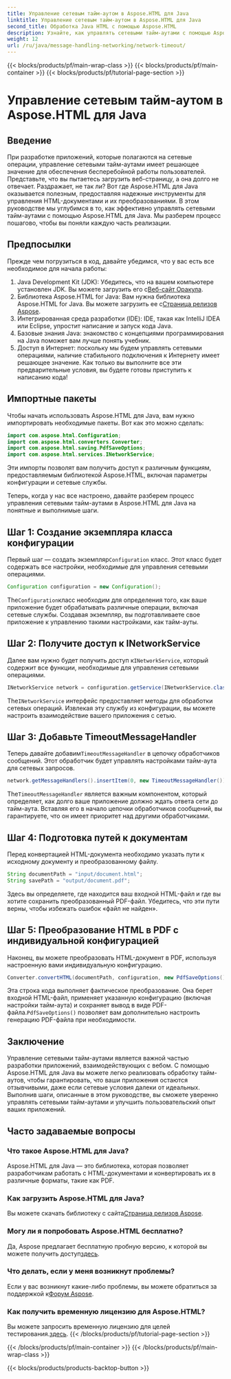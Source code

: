 ```yaml
---
title: Управление сетевым тайм-аутом в Aspose.HTML для Java
linktitle: Управление сетевым тайм-аутом в Aspose.HTML для Java
second_title: Обработка Java HTML с помощью Aspose.HTML
description: Узнайте, как управлять сетевыми тайм-аутами с помощью Aspose.HTML для Java в этом подробном руководстве. Обеспечьте бесперебойную работу пользователей с эффективной обработкой тайм-аутов.
weight: 12
url: /ru/java/message-handling-networking/network-timeout/
---
```


{{< blocks/products/pf/main-wrap-class >}}
{{< blocks/products/pf/main-container >}}
{{< blocks/products/pf/tutorial-page-section >}}

# Управление сетевым тайм-аутом в Aspose.HTML для Java

## Введение
При разработке приложений, которые полагаются на сетевые операции, управление сетевыми тайм-аутами имеет решающее значение для обеспечения бесперебойной работы пользователей. Представьте, что вы пытаетесь загрузить веб-страницу, а она долго не отвечает. Раздражает, не так ли? Вот где Aspose.HTML для Java оказывается полезным, предоставляя надежные инструменты для управления HTML-документами и их преобразованиями. В этом руководстве мы углубимся в то, как эффективно управлять сетевыми тайм-аутами с помощью Aspose.HTML для Java. Мы разберем процесс пошагово, чтобы вы поняли каждую часть реализации.
## Предпосылки
Прежде чем погрузиться в код, давайте убедимся, что у вас есть все необходимое для начала работы:
1.  Java Development Kit (JDK): Убедитесь, что на вашем компьютере установлен JDK. Вы можете загрузить его с[Веб-сайт Оракула](https://www.oracle.com/java/technologies/javase-jdk11-downloads.html).
2.  Библиотека Aspose.HTML for Java: Вам нужна библиотека Aspose.HTML for Java. Вы можете загрузить ее с[Страница релизов Aspose](https://releases.aspose.com/html/java/).
3. Интегрированная среда разработки (IDE): IDE, такая как IntelliJ IDEA или Eclipse, упростит написание и запуск кода Java.
4. Базовые знания Java: знакомство с концепциями программирования на Java поможет вам лучше понять учебник.
5. Доступ в Интернет: поскольку мы будем управлять сетевыми операциями, наличие стабильного подключения к Интернету имеет решающее значение.
Как только вы выполните все эти предварительные условия, вы будете готовы приступить к написанию кода!
## Импортные пакеты
Чтобы начать использовать Aspose.HTML для Java, вам нужно импортировать необходимые пакеты. Вот как это можно сделать:
```java
import com.aspose.html.Configuration;
import com.aspose.html.converters.Converter;
import com.aspose.html.saving.PdfSaveOptions;
import com.aspose.html.services.INetworkService;
```
Эти импорты позволят вам получить доступ к различным функциям, предоставляемым библиотекой Aspose.HTML, включая параметры конфигурации и сетевые службы.

Теперь, когда у нас все настроено, давайте разберем процесс управления сетевыми тайм-аутами в Aspose.HTML для Java на понятные и выполнимые шаги.
## Шаг 1: Создание экземпляра класса конфигурации
 Первый шаг — создать экземпляр`Configuration` класс. Этот класс будет содержать все настройки, необходимые для управления сетевыми операциями.
```java
Configuration configuration = new Configuration();
```
 The`Configuration`класс необходим для определения того, как ваше приложение будет обрабатывать различные операции, включая сетевые службы. Создавая экземпляр, вы подготавливаете свое приложение к управлению такими настройками, как тайм-ауты.
## Шаг 2: Получите доступ к INetworkService
 Далее вам нужно будет получить доступ к`INetworkService`, который содержит все функции, необходимые для управления сетевыми операциями.
```java
INetworkService network = configuration.getService(INetworkService.class);
```
 The`INetworkService` интерфейс предоставляет методы для обработки сетевых операций. Извлекая эту службу из конфигурации, вы можете настроить взаимодействие вашего приложения с сетью.
## Шаг 3: Добавьте TimeoutMessageHandler
 Теперь давайте добавим`TimeoutMessageHandler` в цепочку обработчиков сообщений. Этот обработчик будет управлять настройками тайм-аута для сетевых запросов.
```java
network.getMessageHandlers().insertItem(0, new TimeoutMessageHandler());
```
 The`TimeoutMessageHandler` является важным компонентом, который определяет, как долго ваше приложение должно ждать ответа сети до тайм-аута. Вставляя его в начало цепочки обработчиков сообщений, вы гарантируете, что он имеет приоритет над другими обработчиками.
## Шаг 4: Подготовка путей к документам
Перед конвертацией HTML-документа необходимо указать пути к исходному документу и преобразованному файлу.
```java
String documentPath = "input/document.html";
String savePath = "output/document.pdf";
```
Здесь вы определяете, где находится ваш входной HTML-файл и где вы хотите сохранить преобразованный PDF-файл. Убедитесь, что эти пути верны, чтобы избежать ошибок «файл не найден».
## Шаг 5: Преобразование HTML в PDF с индивидуальной конфигурацией
Наконец, вы можете преобразовать HTML-документ в PDF, используя настроенную вами индивидуальную конфигурацию.
```java
Converter.convertHTML(documentPath, configuration, new PdfSaveOptions(), savePath);
```
 Эта строка кода выполняет фактическое преобразование. Она берет входной HTML-файл, применяет указанную конфигурацию (включая настройки тайм-аута) и сохраняет вывод в виде PDF-файла.`PdfSaveOptions()` позволяет вам дополнительно настроить генерацию PDF-файла при необходимости.
## Заключение
Управление сетевыми тайм-аутами является важной частью разработки приложений, взаимодействующих с вебом. С помощью Aspose.HTML для Java вы можете легко реализовать обработку тайм-аутов, чтобы гарантировать, что ваши приложения остаются отзывчивыми, даже если сетевые условия далеки от идеальных. Выполнив шаги, описанные в этом руководстве, вы сможете уверенно управлять сетевыми тайм-аутами и улучшить пользовательский опыт ваших приложений.
## Часто задаваемые вопросы
### Что такое Aspose.HTML для Java?
Aspose.HTML для Java — это библиотека, которая позволяет разработчикам работать с HTML-документами и конвертировать их в различные форматы, такие как PDF.
### Как загрузить Aspose.HTML для Java?
 Вы можете скачать библиотеку с сайта[Страница релизов Aspose](https://releases.aspose.com/html/java/).
### Могу ли я попробовать Aspose.HTML бесплатно?
 Да, Aspose предлагает бесплатную пробную версию, к которой вы можете получить доступ[здесь](https://releases.aspose.com/).
### Что делать, если у меня возникнут проблемы?
 Если у вас возникнут какие-либо проблемы, вы можете обратиться за поддержкой к[Форум Aspose](https://forum.aspose.com/c/html/29).
### Как получить временную лицензию для Aspose.HTML?
 Вы можете запросить временную лицензию для целей тестирования.[здесь](https://purchase.aspose.com/temporary-license/).
{{< /blocks/products/pf/tutorial-page-section >}}

{{< /blocks/products/pf/main-container >}}
{{< /blocks/products/pf/main-wrap-class >}}

{{< blocks/products/products-backtop-button >}}

